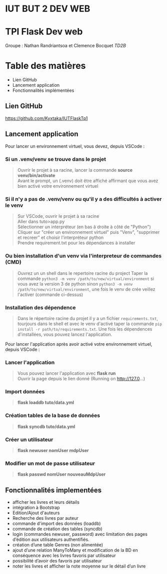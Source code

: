 # IUT BUT 2 DEV WEB
# TPI Flask Dev web

Groupe : Nathan Randriantsoa et Clemence Bocquet *TD2B*

# Table des matières
- Lien GitHub
- Lancement application
- Fonctionnalités implémentées


## Lien GitHub
<https://github.com/Kyxtaka/IUTFlaskTp1>

## Lancement application
Pour lancer un environnement virtuel, vous devez, depuis VSCode : 
### Si un .venv/venv se trouve dans le projet 
> Ouvrir le projet à sa racine, lancer la commande **source venv/bin/activate**  
> Avant le prompt, un (.venv) doit être affiché affirmant que vous avez bien activé votre environnement virtuel  

### Si il n'y a pas de .venv/venv ou qu'il y a des difficultés à activer le venv
> Sur VSCode, ouvrir le projet à sa racine  
> Aller dans tuto>app.py  
> Sélectionner un interpréteur (en bas à droite à côté de "Python")  
> Cliquer sur "créer un environnement virtuel" puis "Venv", "supprimer et recreer" et choisir l'interpréteur python  
> Prendre requirement.txt pour les dépendances à  installer  

### Ou bien installation d'un venv via l'interpreteur de commandes (CMD)
> Ouvrez un un shell dans le repertoire racine du project
> Taper la commande `python3 -m venv /path/to/new/virtual/environment` si vous avez la version 3 de python sinon `python3 -m venv /path/to/new/virtual/environment`, une fois le venv de crée veillez l'activer (commande ci-dessus)

### Installation des dépendence 
> Dans le répertoire racine du projet il y a un fichier `requirements.txt`, tourjours dans le shell et avec le venv d'activé taper la commande `pip install -r path/to/requirements.txt`. Une fois les dépendences d'installées, vous pouvez lancez l'application.

Pour lancer l'application après avoir activé votre environnement virtuel, depuis VSCode :
### Lancer l'application
> Vous pouvez lancer l'application avec **flask run**  
> Ouvrir la page depuis le lien donné (Running on http://127.0...)

### Import données
> **flask loaddb tuto/data.yml**

### Création tables de la base de données
> **flask syncdb tuto/data.yml**

### Créer un utilisateur
> **flask newuser nomUser mdpUser**

### Modifier un mot de passe utilisateur
> **flask passwd nomUser nouveauMdpUser**

## Fonctionnalités implementées
- afficher les livres et leurs détails
- intégration à Bootstrap
- Edition/Ajout d'auteurs
- Recherche des livres par auteur
- commande d'import des données (loaddb)
- commande de création des tables (syncdb)
- login (commandes newuser, password) avec limitation des pages d’édition aux utilisateurs authentifiés.
- création d’une table Genres (non alimentée)
- ajout d’une relation ManyToMany et modification de la BD en conséquence avec les livres favoris par utilisateur
- possibilité d’avoir des favoris par utilisateur
- noter les livres et afficher la note moyenne sur le détail d’un livre
